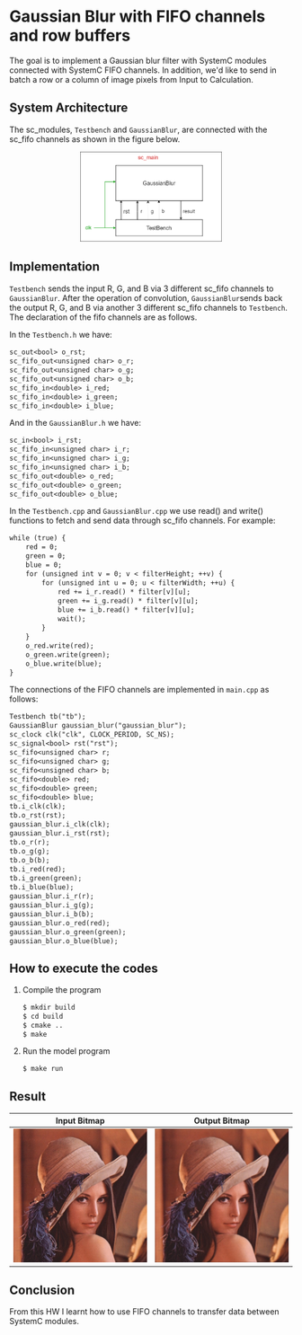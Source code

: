# Gaussian Blur with FIFO channels and row buffers

The goal is to implement a Gaussian blur filter with SystemC modules connected with SystemC FIFO channels. In addition, we'd like to send in batch a row or a column of image pixels from Input to Calculation.

## System Architecture

The sc_modules, `Testbench` and `GaussianBlur`, are connected with the sc_fifo channels as shown in the figure below.

<div align="center"> <img src="hw2.png" width="50%"/> </div>

## Implementation

`Testbench` sends the input R, G, and B via 3 different sc_fifo channels to `GaussianBlur`. After the operation of convolution, `GaussianBlur`sends back the output R, G, and B via another 3 different sc_fifo channels to `Testbench`. The declaration of the fifo channels are as follows.

In the `Testbench.h` we have:

    sc_out<bool> o_rst;
    sc_fifo_out<unsigned char> o_r;
    sc_fifo_out<unsigned char> o_g;
    sc_fifo_out<unsigned char> o_b;
    sc_fifo_in<double> i_red;
    sc_fifo_in<double> i_green;
    sc_fifo_in<double> i_blue;

And in the `GaussianBlur.h` we have:

    sc_in<bool> i_rst;
    sc_fifo_in<unsigned char> i_r;
    sc_fifo_in<unsigned char> i_g;
    sc_fifo_in<unsigned char> i_b;
    sc_fifo_out<double> o_red;
    sc_fifo_out<double> o_green;
    sc_fifo_out<double> o_blue;

In the `Testbench.cpp` and `GaussianBlur.cpp` we use read() and write() functions to fetch and send data through sc_fifo channels. For example:

    while (true) {
        red = 0;
        green = 0;
        blue = 0;
        for (unsigned int v = 0; v < filterHeight; ++v) {
            for (unsigned int u = 0; u < filterWidth; ++u) {
                red += i_r.read() * filter[v][u];
                green += i_g.read() * filter[v][u];
                blue += i_b.read() * filter[v][u];
                wait();
            }
        }
        o_red.write(red);
        o_green.write(green);
        o_blue.write(blue);
    }
    
The connections of the FIFO channels are implemented in `main.cpp` as follows:

    Testbench tb("tb");
    GaussianBlur gaussian_blur("gaussian_blur");
    sc_clock clk("clk", CLOCK_PERIOD, SC_NS);
    sc_signal<bool> rst("rst");
    sc_fifo<unsigned char> r;
    sc_fifo<unsigned char> g;
    sc_fifo<unsigned char> b;
    sc_fifo<double> red;
    sc_fifo<double> green;
    sc_fifo<double> blue;
    tb.i_clk(clk);
    tb.o_rst(rst);
    gaussian_blur.i_clk(clk);
    gaussian_blur.i_rst(rst);
    tb.o_r(r);
    tb.o_g(g);
    tb.o_b(b);
    tb.i_red(red);
    tb.i_green(green);
    tb.i_blue(blue);
    gaussian_blur.i_r(r);
    gaussian_blur.i_g(g);
    gaussian_blur.i_b(b);
    gaussian_blur.o_red(red);
    gaussian_blur.o_green(green);
    gaussian_blur.o_blue(blue);

## How to execute the codes

1.  Compile the program

        $ mkdir build
        $ cd build
        $ cmake ..
        $ make

2.  Run the model program

        $ make run

## Result

|Input Bitmap | Output Bitmap|
|---------------|---------------|
|![i](lena.bmp)|![o](lena_gaussian.bmp)|


## Conclusion

From this HW I learnt how to use FIFO channels to transfer data between SystemC modules.
